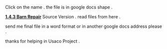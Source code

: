 Click on the name .
the file is in google docs shape .

  **[1.4.3 Barn Repair](https://docs.google.com/document/d/1Oc8u17YL-gq8CNGIRCiD3cbfkZejPzgwUNJFeZLcEuQ/edit?usp=sharing
)** Source Version .
read files from here .

 send me final file in a word format or in another google docs address please .
 
 thanks for helping in Usaco Project .
